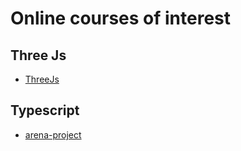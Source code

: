 # Online courses of interest

## Three Js
- [ThreeJs](https://threejs-journey.com/?c=p3)

## Typescript
- [arena-project](https://fr.thearenaproject.co/)